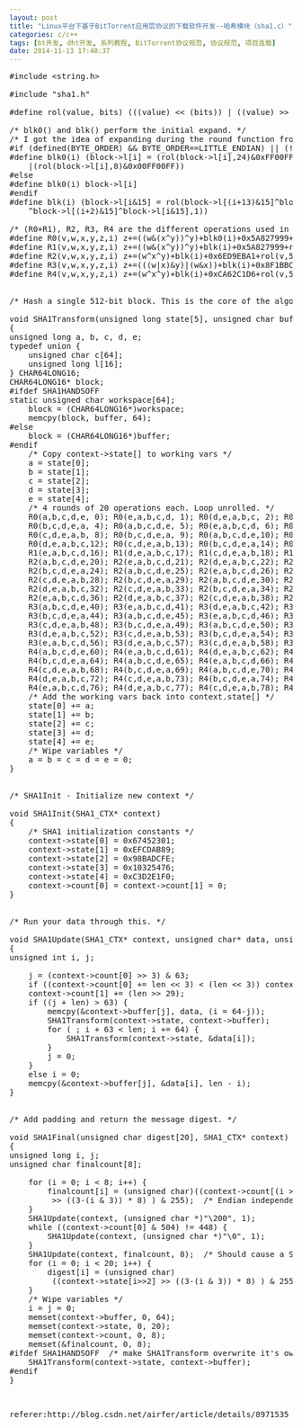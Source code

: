 ```yaml
---
layout: post
title: "Linux平台下基于BitTorrent应用层协议的下载软件开发--哈希模块（sha1.c）"
categories: c/c++
tags: [bt开发, dht开发, 系列教程, BitTorrent协议规范, 协议规范, 项目连载]
date: 2014-11-13 17:40:37
---
```


<pre name="code" class="cpp">#include &lt;string.h&gt;

#include &quot;sha1.h&quot;

#define rol(value, bits) (((value) &lt;&lt; (bits)) | ((value) &gt;&gt; (32 - (bits))))

/* blk0() and blk() perform the initial expand. */
/* I got the idea of expanding during the round function from SSLeay */
#if (defined(BYTE_ORDER) &amp;&amp; BYTE_ORDER==LITTLE_ENDIAN) || (!defined(BYTE_ORDER) &amp;&amp; defined(LITTLE_ENDIAN))
#define blk0(i) (block-&gt;l[i] = (rol(block-&gt;l[i],24)&amp;0xFF00FF00) \
    |(rol(block-&gt;l[i],8)&amp;0x00FF00FF))
#else
#define blk0(i) block-&gt;l[i]
#endif
#define blk(i) (block-&gt;l[i&amp;15] = rol(block-&gt;l[(i+13)&amp;15]^block-&gt;l[(i+8)&amp;15] \
    ^block-&gt;l[(i+2)&amp;15]^block-&gt;l[i&amp;15],1))

/* (R0+R1), R2, R3, R4 are the different operations used in SHA1 */
#define R0(v,w,x,y,z,i) z+=((w&amp;(x^y))^y)+blk0(i)+0x5A827999+rol(v,5);w=rol(w,30);
#define R1(v,w,x,y,z,i) z+=((w&amp;(x^y))^y)+blk(i)+0x5A827999+rol(v,5);w=rol(w,30);
#define R2(v,w,x,y,z,i) z+=(w^x^y)+blk(i)+0x6ED9EBA1+rol(v,5);w=rol(w,30);
#define R3(v,w,x,y,z,i) z+=(((w|x)&amp;y)|(w&amp;x))+blk(i)+0x8F1BBCDC+rol(v,5);w=rol(w,30);
#define R4(v,w,x,y,z,i) z+=(w^x^y)+blk(i)+0xCA62C1D6+rol(v,5);w=rol(w,30);


/* Hash a single 512-bit block. This is the core of the algorithm. */

void SHA1Transform(unsigned long state[5], unsigned char buffer[64])
{
unsigned long a, b, c, d, e;
typedef union {
    unsigned char c[64];
    unsigned long l[16];
} CHAR64LONG16;
CHAR64LONG16* block;
#ifdef SHA1HANDSOFF
static unsigned char workspace[64];
    block = (CHAR64LONG16*)workspace;
    memcpy(block, buffer, 64);
#else
    block = (CHAR64LONG16*)buffer;
#endif
    /* Copy context-&gt;state[] to working vars */
    a = state[0];
    b = state[1];
    c = state[2];
    d = state[3];
    e = state[4];
    /* 4 rounds of 20 operations each. Loop unrolled. */
    R0(a,b,c,d,e, 0); R0(e,a,b,c,d, 1); R0(d,e,a,b,c, 2); R0(c,d,e,a,b, 3);
    R0(b,c,d,e,a, 4); R0(a,b,c,d,e, 5); R0(e,a,b,c,d, 6); R0(d,e,a,b,c, 7);
    R0(c,d,e,a,b, 8); R0(b,c,d,e,a, 9); R0(a,b,c,d,e,10); R0(e,a,b,c,d,11);
    R0(d,e,a,b,c,12); R0(c,d,e,a,b,13); R0(b,c,d,e,a,14); R0(a,b,c,d,e,15);
    R1(e,a,b,c,d,16); R1(d,e,a,b,c,17); R1(c,d,e,a,b,18); R1(b,c,d,e,a,19);
    R2(a,b,c,d,e,20); R2(e,a,b,c,d,21); R2(d,e,a,b,c,22); R2(c,d,e,a,b,23);
    R2(b,c,d,e,a,24); R2(a,b,c,d,e,25); R2(e,a,b,c,d,26); R2(d,e,a,b,c,27);
    R2(c,d,e,a,b,28); R2(b,c,d,e,a,29); R2(a,b,c,d,e,30); R2(e,a,b,c,d,31);
    R2(d,e,a,b,c,32); R2(c,d,e,a,b,33); R2(b,c,d,e,a,34); R2(a,b,c,d,e,35);
    R2(e,a,b,c,d,36); R2(d,e,a,b,c,37); R2(c,d,e,a,b,38); R2(b,c,d,e,a,39);
    R3(a,b,c,d,e,40); R3(e,a,b,c,d,41); R3(d,e,a,b,c,42); R3(c,d,e,a,b,43);
    R3(b,c,d,e,a,44); R3(a,b,c,d,e,45); R3(e,a,b,c,d,46); R3(d,e,a,b,c,47);
    R3(c,d,e,a,b,48); R3(b,c,d,e,a,49); R3(a,b,c,d,e,50); R3(e,a,b,c,d,51);
    R3(d,e,a,b,c,52); R3(c,d,e,a,b,53); R3(b,c,d,e,a,54); R3(a,b,c,d,e,55);
    R3(e,a,b,c,d,56); R3(d,e,a,b,c,57); R3(c,d,e,a,b,58); R3(b,c,d,e,a,59);
    R4(a,b,c,d,e,60); R4(e,a,b,c,d,61); R4(d,e,a,b,c,62); R4(c,d,e,a,b,63);
    R4(b,c,d,e,a,64); R4(a,b,c,d,e,65); R4(e,a,b,c,d,66); R4(d,e,a,b,c,67);
    R4(c,d,e,a,b,68); R4(b,c,d,e,a,69); R4(a,b,c,d,e,70); R4(e,a,b,c,d,71);
    R4(d,e,a,b,c,72); R4(c,d,e,a,b,73); R4(b,c,d,e,a,74); R4(a,b,c,d,e,75);
    R4(e,a,b,c,d,76); R4(d,e,a,b,c,77); R4(c,d,e,a,b,78); R4(b,c,d,e,a,79);
    /* Add the working vars back into context.state[] */
    state[0] += a;
    state[1] += b;
    state[2] += c;
    state[3] += d;
    state[4] += e;
    /* Wipe variables */
    a = b = c = d = e = 0;
}


/* SHA1Init - Initialize new context */

void SHA1Init(SHA1_CTX* context)
{
    /* SHA1 initialization constants */
    context-&gt;state[0] = 0x67452301;
    context-&gt;state[1] = 0xEFCDAB89;
    context-&gt;state[2] = 0x98BADCFE;
    context-&gt;state[3] = 0x10325476;
    context-&gt;state[4] = 0xC3D2E1F0;
    context-&gt;count[0] = context-&gt;count[1] = 0;
}


/* Run your data through this. */

void SHA1Update(SHA1_CTX* context, unsigned char* data, unsigned int len)
{
unsigned int i, j;

    j = (context-&gt;count[0] &gt;&gt; 3) &amp; 63;
    if ((context-&gt;count[0] += len &lt;&lt; 3) &lt; (len &lt;&lt; 3)) context-&gt;count[1]++;
    context-&gt;count[1] += (len &gt;&gt; 29);
    if ((j + len) &gt; 63) {
        memcpy(&amp;context-&gt;buffer[j], data, (i = 64-j));
        SHA1Transform(context-&gt;state, context-&gt;buffer);
        for ( ; i + 63 &lt; len; i += 64) {
            SHA1Transform(context-&gt;state, &amp;data[i]);
        }
        j = 0;
    }
    else i = 0;
    memcpy(&amp;context-&gt;buffer[j], &amp;data[i], len - i);
}


/* Add padding and return the message digest. */

void SHA1Final(unsigned char digest[20], SHA1_CTX* context)
{
unsigned long i, j;
unsigned char finalcount[8];

    for (i = 0; i &lt; 8; i++) {
        finalcount[i] = (unsigned char)((context-&gt;count[(i &gt;= 4 ? 0 : 1)]
         &gt;&gt; ((3-(i &amp; 3)) * 8) ) &amp; 255);  /* Endian independent */
    }
    SHA1Update(context, (unsigned char *)&quot;\200&quot;, 1);
    while ((context-&gt;count[0] &amp; 504) != 448) {
        SHA1Update(context, (unsigned char *)&quot;\0&quot;, 1);
    }
    SHA1Update(context, finalcount, 8);  /* Should cause a SHA1Transform() */
    for (i = 0; i &lt; 20; i++) {
        digest[i] = (unsigned char)
         ((context-&gt;state[i&gt;&gt;2] &gt;&gt; ((3-(i &amp; 3)) * 8) ) &amp; 255);
    }
    /* Wipe variables */
    i = j = 0;
    memset(context-&gt;buffer, 0, 64);
    memset(context-&gt;state, 0, 20);
    memset(context-&gt;count, 0, 8);
    memset(&amp;finalcount, 0, 8);
#ifdef SHA1HANDSOFF  /* make SHA1Transform overwrite it's own static vars */
    SHA1Transform(context-&gt;state, context-&gt;buffer);
#endif
}
</pre><br>



<pre>
referer:http://blog.csdn.net/airfer/article/details/8971535
</pre>
